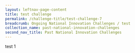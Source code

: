 ```yaml
---
layout: leftnav-page-content
title: test challenge
permalink: /challenge-title/test-challenge-7
breadcrumb: Ongoing National Innovation Challenges / test
collection_name: past-national-innovation-challenges
second_nav_title: Past National Innovation Challenges
---
```


test 1 
